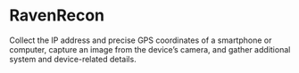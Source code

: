 # RavenRecon
Collect the IP address and precise GPS coordinates of a smartphone or computer, capture an image from the device’s camera, and gather additional system and device-related details.
